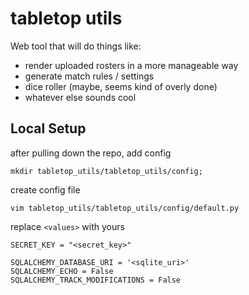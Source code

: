 # tabletop utils

Web tool that will do things like:
- render uploaded rosters in a more manageable way
- generate match rules / settings
- dice roller (maybe, seems kind of overly done)
- whatever else sounds cool

## Local Setup
after pulling down the repo, add config
```
mkdir tabletop_utils/tabletop_utils/config;
```
create config file
```
vim tabletop_utils/tabletop_utils/config/default.py
```
replace `<values>` with yours
```
SECRET_KEY = "<secret_key>"

SQLALCHEMY_DATABASE_URI = '<sqlite_uri>'
SQLALCHEMY_ECHO = False
SQLALCHEMY_TRACK_MODIFICATIONS = False
```
